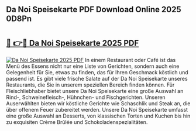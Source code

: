 ## Da Noi Speisekarte PDF Download Online 2025 0D8Pn

# <h2><a href="http://gc67sj2.nevu.top/?p=Da+Noi+Speisekarte">🔗 👉🔴 Da Noi Speisekarte 2025 PDF</a></h2>

[![Da Noi Speisekarte 2025 PDF](https://i.imgur.com/dBaPXMq.png)](http://gc67sj2.nevu.top/?p=Da+Noi+Speisekarte)
In einem Restaurant oder Café ist das Menü des Essens nicht nur eine Liste von Gerichten, sondern auch eine Gelegenheit für Sie, etwas zu finden, das für Ihren Geschmack köstlich und passend ist. Es gibt viele frische Salate auf der Da Noi Speisekarte unseres Restaurants, die Sie in unserem speziellen Bereich finden können. Für Fleischliebhaber bietet unsere Da Noi Speisekarte eine große Auswahl an Rind-, Schweinefleisch-, Hühnchen- und Fischgerichten. Unseren Auserwählten bieten wir köstliche Gerichte wie Schaschlik und Steak an, die über offenem Feuer zubereitet werden. Unsere Da Noi Speisekarte umfasst eine große Auswahl an Desserts, von klassischen Torten und Kuchen bis hin zu exquisiten Crème Brûlée und Schokoladenspezialitäten.
